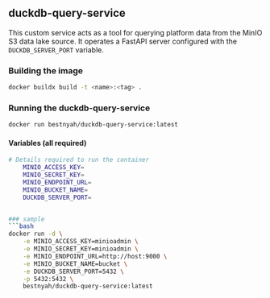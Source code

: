 ## duckdb-query-service

This custom service acts as a tool for querying platform data from the MinIO S3 data lake source. It operates a FastAPI server configured with the `DUCKDB_SERVER_PORT` variable.

### Building the image

```bash
docker buildx build -t <name>:<tag> .
```

### Running the duckdb-query-service

```bash
docker run bestnyah/duckdb-query-service:latest
```

#### Variables (all required)

```bash
# Details required to run the container
    MINIO_ACCESS_KEY=
    MINIO_SECRET_KEY=
    MINIO_ENDPOINT_URL=
    MINIO_BUCKET_NAME=
    DUCKDB_SERVER_PORT=


### sample
```bash
docker run -d \
    -e MINIO_ACCESS_KEY=minioadmin \
    -e MINIO_SECRET_KEY=minioadmin \
    -e MINIO_ENDPOINT_URL=http://host:9000 \
    -e MINIO_BUCKET_NAME=bucket \
    -e DUCKDB_SERVER_PORT=5432 \
    -p 5432:5432 \
    bestnyah/duckdb-query-service:latest